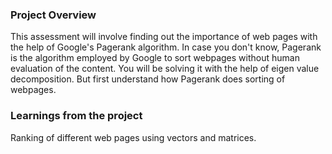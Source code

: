 ### Project Overview

 This assessment will involve finding out the importance of web pages with the help of Google's Pagerank algorithm. In case you don't know, Pagerank is the algorithm employed by Google to sort webpages without human evaluation of the content. You will be solving it with the help of eigen value decomposition. But first understand how Pagerank does sorting of webpages.


### Learnings from the project

 Ranking of different web pages using vectors and matrices.


